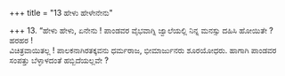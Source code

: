 +++
title = "13 ಹೇಳು ಹೇಳೇನೇನು"

+++
13. “ಹೇಳು ಹೇಳು, ಏನೇನು ! ಪಾಂಡವರ ವೈಭವಾಗ್ನಿ ಜ್ವಾಲೆಯಲ್ಲಿ ನಿನ್ನ ಮನಸ್ಸು ದಹಿಸಿ ಹೋಯಿತೇ ? ಹರಹರ !   
ವಿಚಿತ್ರವಾಯಿತಲ್ಲ ! ಪಾಲಕನಾಗಿರತಕ್ಕವನು ಧರ್ಮರಾಜ, ಭೀಮಾರ್ಜುನರು ಶೂರಯೋಧರು. ಹಾಗಾಗಿ ಪಾಂಡವರ ಸಂಪತ್ತು ಬೆಳ್ಳಾಳದಂತೆ ಹಬ್ಬಿದೆಯಲ್ಲವೇ ?